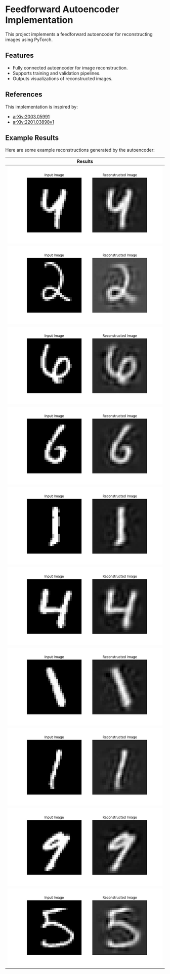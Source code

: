 # Feedforward Autoencoder Implementation

This project implements a feedforward autoencoder for reconstructing images using PyTorch.

## Features
- Fully connected autoencoder for image reconstruction.
- Supports training and validation pipelines.
- Outputs visualizations of reconstructed images.

## References
This implementation is inspired by:
- [arXiv:2003.05991](https://arxiv.org/abs/2003.05991)
- [arXiv:2201.03898v1](https://arxiv.org/abs/2201.03898v1)

## Example Results
Here are some example reconstructions generated by the autoencoder:

| **Results**                    |
|--------------------------------|
|![reconstruction_1.png](output/reconstruction_1.png)| 
|![reconstruction_2.png](output/reconstruction_2.png)|
|![reconstruction_3.png](output/reconstruction_3.png)|
|![reconstruction_4.png](output/reconstruction_4.png)|
|![reconstruction_5.png](output/reconstruction_5.png)|
|![reconstruction_6.png](output/reconstruction_6.png)|
|![reconstruction_7.png](output/reconstruction_7.png)|
|![reconstruction_8.png](output/reconstruction_8.png)|
|![reconstruction_9.png](output/reconstruction_9.png)|
|![reconstruction_10.png](output/reconstruction_10.png)|




